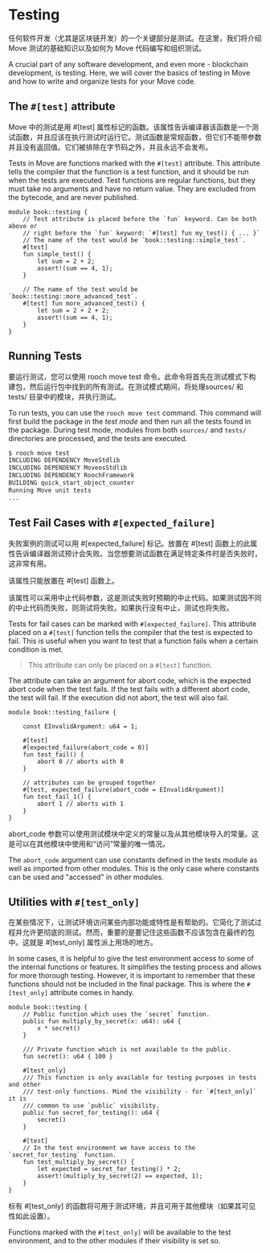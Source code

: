 # Testing

任何软件开发（尤其是区块链开发）的一个关键部分是测试。在这里，我们将介绍 Move 测试的基础知识以及如何为 Move 代码编写和组织测试。

A crucial part of any software development, and even more - blockchain development, is testing.
Here, we will cover the basics of testing in Move and how to write and organize tests for your Move
code.

## The `#[test]` attribute

Move 中的测试是用 #[test] 属性标记的函数。该属性告诉编译器该函数是一个测试函数，并且应该在执行测试时运行它。测试函数是常规函数，但它们不能带参数并且没有返回值。它们被排除在字节码之外，并且永远不会发布。

Tests in Move are functions marked with the `#[test]` attribute. This attribute tells the compiler
that the function is a test function, and it should be run when the tests are executed. Test
functions are regular functions, but they must take no arguments and have no return value. They
are excluded from the bytecode, and are never published.

```move
module book::testing {
    // Test attribute is placed before the `fun` keyword. Can be both above or
    // right before the `fun` keyword: `#[test] fun my_test() { ... }`
    // The name of the test would be `book::testing::simple_test`.
    #[test]
    fun simple_test() {
        let sum = 2 + 2;
        assert!(sum == 4, 1);
    }

    // The name of the test would be `book::testing::more_advanced_test`.
    #[test] fun more_advanced_test() {
        let sum = 2 + 2 + 2;
        assert!(sum == 4, 1);
    }
}
```

## Running Tests

要运行测试，您可以使用 rooch move test 命令。此命令将首先在测试模式下构建包，然后运行包中找到的所有测试。在测试模式期间，将处理sources/ 和tests/ 目录中的模块，并执行测试。

To run tests, you can use the `rooch move test` command. This command will first build the package in
the _test mode_ and then run all the tests found in the package. During test mode, modules from both
`sources/` and `tests/` directories are processed, and the tests are executed.

```bash
$ rooch move test
INCLUDING DEPENDENCY MoveStdlib
INCLUDING DEPENDENCY MoveosStdlib
INCLUDING DEPENDENCY RoochFramework
BUILDING quick_start_object_counter
Running Move unit tests
...
```

## Test Fail Cases with `#[expected_failure]`

失败案例的测试可以用 #[expected_failure] 标记。放置在 #[test] 函数上的此属性告诉编译器测试预计会失败。当您想要测试函数在满足特定条件时是否失败时，这非常有用。

该属性只能放置在 #[test] 函数上。

该属性可以采用中止代码参数，这是测试失败时预期的中止代码。如果测试因不同的中止代码而失败，则测试将失败。如果执行没有中止，测试也将失败。

Tests for fail cases can be marked with `#[expected_failure]`. This attribute placed on a `#[test]`
function tells the compiler that the test is expected to fail. This is useful when you want to test
that a function fails when a certain condition is met.

> This attribute can only be placed on a `#[test]` function.

The attribute can take an argument for abort code, which is the expected abort code when the test
fails. If the test fails with a different abort code, the test will fail. If the execution did not
abort, the test will also fail.

```move
module book::testing_failure {

    const EInvalidArgument: u64 = 1;

    #[test]
    #[expected_failure(abort_code = 0)]
    fun test_fail() {
        abort 0 // aborts with 0
    }

    // attributes can be grouped together
    #[test, expected_failure(abort_code = EInvalidArgument)]
    fun test_fail_1() {
        abort 1 // aborts with 1
    }
}
```

abort_code 参数可以使用测试模块中定义的常量以及从其他模块导入的常量。这是可以在其他模块中使用和“访问”常量的唯一情况。

The `abort_code` argument can use constants defined in the tests module as well as imported from
other modules. This is the only case where constants can be used and "accessed" in other modules.

## Utilities with `#[test_only]`

在某些情况下，让测试环境访问某些内部功能或特性是有帮助的。它简化了测试过程并允许更彻底的测试。然而，重要的是要记住这些函数不应该包含在最终的包中。这就是 #[test_only] 属性派上用场的地方。

In some cases, it is helpful to give the test environment access to some of the internal functions
or features. It simplifies the testing process and allows for more thorough testing. However, it is
important to remember that these functions should not be included in the final package. This is
where the `#[test_only]` attribute comes in handy.

```move
module book::testing {
    // Public function which uses the `secret` function.
    public fun multiply_by_secret(x: u64): u64 {
        x * secret()
    }

    /// Private function which is not available to the public.
    fun secret(): u64 { 100 }

    #[test_only]
    /// This function is only available for testing purposes in tests and other
    /// test-only functions. Mind the visibility - for `#[test_only]` it is
    /// common to use `public` visibility.
    public fun secret_for_testing(): u64 {
        secret()
    }

    #[test]
    // In the test environment we have access to the `secret_for_testing` function.
    fun test_multiply_by_secret() {
        let expected = secret_for_testing() * 2;
        assert!(multiply_by_secret(2) == expected, 1);
    }
}
```

标有 #[test_only] 的函数将可用于测试环境，并且可用于其他模块（如果其可见性如此设置）。

Functions marked with the `#[test_only]` will be available to the test environment, and to the other
modules if their visibility is set so.

